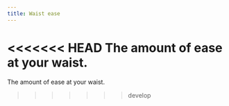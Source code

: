 ```yaml
---
title: Waist ease
---
```


<<<<<<< HEAD
The amount of ease at your waist.
=======
The amount of ease at your waist.
>>>>>>> develop
